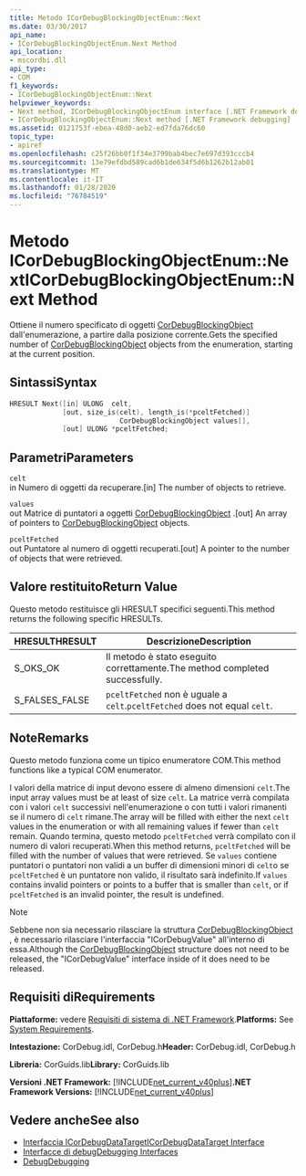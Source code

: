 ```yaml
---
title: Metodo ICorDebugBlockingObjectEnum::Next
ms.date: 03/30/2017
api_name:
- ICorDebugBlockingObjectEnum.Next Method
api_location:
- mscordbi.dll
api_type:
- COM
f1_keywords:
- ICorDebugBlockingObjectEnum::Next
helpviewer_keywords:
- Next method, ICorDebugBlockingObjectEnum interface [.NET Framework debugging]
- ICorDebugBlockingObjectEnum::Next method [.NET Framework debugging]
ms.assetid: 0121753f-ebea-48d0-aeb2-ed7fda76dc60
topic_type:
- apiref
ms.openlocfilehash: c25f26bb0f1f34e3799bab4bec7e697d393cccb4
ms.sourcegitcommit: 13e79efdbd589cad6b1de634f5d6b1262b12ab01
ms.translationtype: MT
ms.contentlocale: it-IT
ms.lasthandoff: 01/28/2020
ms.locfileid: "76784519"
---
```

# <a name="icordebugblockingobjectenumnext-method"></a><span data-ttu-id="178c4-102">Metodo ICorDebugBlockingObjectEnum::Next</span><span class="sxs-lookup"><span data-stu-id="178c4-102">ICorDebugBlockingObjectEnum::Next Method</span></span>
<span data-ttu-id="178c4-103">Ottiene il numero specificato di oggetti [CorDebugBlockingObject](cordebugblockingobject-structure.md) dall'enumerazione, a partire dalla posizione corrente.</span><span class="sxs-lookup"><span data-stu-id="178c4-103">Gets the specified number of [CorDebugBlockingObject](cordebugblockingobject-structure.md) objects from the enumeration, starting at the current position.</span></span>  
  
## <a name="syntax"></a><span data-ttu-id="178c4-104">Sintassi</span><span class="sxs-lookup"><span data-stu-id="178c4-104">Syntax</span></span>  
  
```cpp  
HRESULT Next([in] ULONG  celt,  
             [out, size_is(celt), length_is(*pceltFetched)]  
                           CorDebugBlockingObject values[],  
             [out] ULONG *pceltFetched;  
```  
  
## <a name="parameters"></a><span data-ttu-id="178c4-105">Parametri</span><span class="sxs-lookup"><span data-stu-id="178c4-105">Parameters</span></span>  
 `celt`  
 <span data-ttu-id="178c4-106">in Numero di oggetti da recuperare.</span><span class="sxs-lookup"><span data-stu-id="178c4-106">[in] The number of objects to retrieve.</span></span>  
  
 `values`  
 <span data-ttu-id="178c4-107">out Matrice di puntatori a oggetti [CorDebugBlockingObject](cordebugblockingobject-structure.md) .</span><span class="sxs-lookup"><span data-stu-id="178c4-107">[out] An array of pointers to [CorDebugBlockingObject](cordebugblockingobject-structure.md) objects.</span></span>  
  
 `pceltFetched`  
 <span data-ttu-id="178c4-108">out Puntatore al numero di oggetti recuperati.</span><span class="sxs-lookup"><span data-stu-id="178c4-108">[out] A pointer to the number of objects that were retrieved.</span></span>  
  
## <a name="return-value"></a><span data-ttu-id="178c4-109">Valore restituito</span><span class="sxs-lookup"><span data-stu-id="178c4-109">Return Value</span></span>  
 <span data-ttu-id="178c4-110">Questo metodo restituisce gli HRESULT specifici seguenti.</span><span class="sxs-lookup"><span data-stu-id="178c4-110">This method returns the following specific HRESULTs.</span></span>  
  
|<span data-ttu-id="178c4-111">HRESULT</span><span class="sxs-lookup"><span data-stu-id="178c4-111">HRESULT</span></span>|<span data-ttu-id="178c4-112">Descrizione</span><span class="sxs-lookup"><span data-stu-id="178c4-112">Description</span></span>|  
|-------------|-----------------|  
|<span data-ttu-id="178c4-113">S_OK</span><span class="sxs-lookup"><span data-stu-id="178c4-113">S_OK</span></span>|<span data-ttu-id="178c4-114">Il metodo è stato eseguito correttamente.</span><span class="sxs-lookup"><span data-stu-id="178c4-114">The method completed successfully.</span></span>|  
|<span data-ttu-id="178c4-115">S_FALSE</span><span class="sxs-lookup"><span data-stu-id="178c4-115">S_FALSE</span></span>|<span data-ttu-id="178c4-116">`pceltFetched` non è uguale a `celt`.</span><span class="sxs-lookup"><span data-stu-id="178c4-116">`pceltFetched` does not equal `celt`.</span></span>|  
  
## <a name="remarks"></a><span data-ttu-id="178c4-117">Note</span><span class="sxs-lookup"><span data-stu-id="178c4-117">Remarks</span></span>  
 <span data-ttu-id="178c4-118">Questo metodo funziona come un tipico enumeratore COM.</span><span class="sxs-lookup"><span data-stu-id="178c4-118">This method functions like a typical COM enumerator.</span></span>  
  
 <span data-ttu-id="178c4-119">I valori della matrice di input devono essere di almeno dimensioni `celt`.</span><span class="sxs-lookup"><span data-stu-id="178c4-119">The input array values must be at least of size `celt`.</span></span> <span data-ttu-id="178c4-120">La matrice verrà compilata con i valori `celt` successivi nell'enumerazione o con tutti i valori rimanenti se il numero di `celt` rimane.</span><span class="sxs-lookup"><span data-stu-id="178c4-120">The array will be filled with either the next `celt` values in the enumeration or with all remaining values if fewer than `celt` remain.</span></span> <span data-ttu-id="178c4-121">Quando termina, questo metodo `pceltFetched` verrà compilato con il numero di valori recuperati.</span><span class="sxs-lookup"><span data-stu-id="178c4-121">When this method returns, `pceltFetched` will be filled with the number of values that were retrieved.</span></span> <span data-ttu-id="178c4-122">Se `values` contiene puntatori o puntatori non validi a un buffer di dimensioni minori di `celt`o se `pceltFetched` è un puntatore non valido, il risultato sarà indefinito.</span><span class="sxs-lookup"><span data-stu-id="178c4-122">If `values` contains invalid pointers or points to a buffer that is smaller than `celt`, or if `pceltFetched` is an invalid pointer, the result is undefined.</span></span>  
  
> [!NOTE]
> <span data-ttu-id="178c4-123">Sebbene non sia necessario rilasciare la struttura [CorDebugBlockingObject](cordebugblockingobject-structure.md) , è necessario rilasciare l'interfaccia "ICorDebugValue" all'interno di essa.</span><span class="sxs-lookup"><span data-stu-id="178c4-123">Although the [CorDebugBlockingObject](cordebugblockingobject-structure.md) structure does not need to be released, the "ICorDebugValue" interface inside of it does need to be released.</span></span>  
  
## <a name="requirements"></a><span data-ttu-id="178c4-124">Requisiti di</span><span class="sxs-lookup"><span data-stu-id="178c4-124">Requirements</span></span>  
 <span data-ttu-id="178c4-125">**Piattaforme:** vedere [Requisiti di sistema di .NET Framework](../../../../docs/framework/get-started/system-requirements.md).</span><span class="sxs-lookup"><span data-stu-id="178c4-125">**Platforms:** See [System Requirements](../../../../docs/framework/get-started/system-requirements.md).</span></span>  
  
 <span data-ttu-id="178c4-126">**Intestazione:** CorDebug.idl, CorDebug.h</span><span class="sxs-lookup"><span data-stu-id="178c4-126">**Header:** CorDebug.idl, CorDebug.h</span></span>  
  
 <span data-ttu-id="178c4-127">**Libreria:** CorGuids.lib</span><span class="sxs-lookup"><span data-stu-id="178c4-127">**Library:** CorGuids.lib</span></span>  
  
 <span data-ttu-id="178c4-128">**Versioni .NET Framework:** [!INCLUDE[net_current_v40plus](../../../../includes/net-current-v40plus-md.md)]</span><span class="sxs-lookup"><span data-stu-id="178c4-128">**.NET Framework Versions:** [!INCLUDE[net_current_v40plus](../../../../includes/net-current-v40plus-md.md)]</span></span>  
  
## <a name="see-also"></a><span data-ttu-id="178c4-129">Vedere anche</span><span class="sxs-lookup"><span data-stu-id="178c4-129">See also</span></span>

- [<span data-ttu-id="178c4-130">Interfaccia ICorDebugDataTarget</span><span class="sxs-lookup"><span data-stu-id="178c4-130">ICorDebugDataTarget Interface</span></span>](icordebugdatatarget-interface.md)
- [<span data-ttu-id="178c4-131">Interfacce di debug</span><span class="sxs-lookup"><span data-stu-id="178c4-131">Debugging Interfaces</span></span>](debugging-interfaces.md)
- [<span data-ttu-id="178c4-132">Debug</span><span class="sxs-lookup"><span data-stu-id="178c4-132">Debugging</span></span>](index.md)
